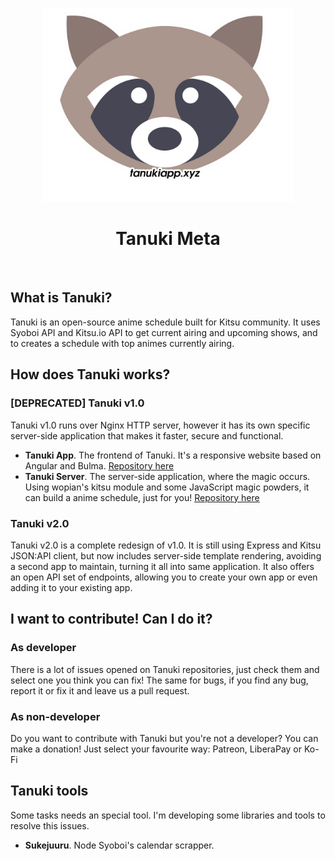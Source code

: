 <p align="center">
  <img src="https://github.com/tanukiapp/.github/blob/master/profile/tanuki.png?raw=true" width=400 />
</p>

<h1 align="center">Tanuki Meta</h1>

<br />

## What is Tanuki?
Tanuki is an open-source anime schedule built for Kitsu community. It uses Syoboi API and Kitsu.io API to get current airing and upcoming shows, and to creates a schedule with top animes currently airing.

## How does Tanuki works?
### [DEPRECATED] Tanuki v1.0 
Tanuki v1.0 runs over Nginx HTTP server, however it has its own specific server-side application that makes it faster, secure and functional.

* **Tanuki App**. The frontend of Tanuki. It's a responsive website based on Angular and Bulma. [Repository here](https://github.com/tanukiapp/tanuki-app)
* **Tanuki Server**. The server-side application, where the magic occurs. Using wopian's kitsu module and some JavaScript magic powders, it can build a anime schedule, just for you! [Repository here](https://github.com/tanukiapp/tanuki-server)

### Tanuki v2.0 
Tanuki v2.0 is a complete redesign of v1.0. It is still using Express and Kitsu JSON:API client, but now includes server-side template rendering, avoiding a second app to maintain, turning it all into same application. It also offers an 
open API set of endpoints, allowing you to create your own app or even adding it to your existing app.

## I want to contribute! Can I do it?

### As developer
There is a lot of issues opened on Tanuki repositories, just check them and select one you think you can fix! The same for bugs, if you find any bug, report it or fix it and leave us a pull request.

### As non-developer

Do you want to contribute with Tanuki but you're not a developer? You can make a donation! Just select your favourite way: Patreon, LiberaPay or Ko-Fi

## Tanuki tools
Some tasks needs an special tool. I'm developing some libraries and tools to resolve this issues.

* **Sukejuuru**. Node Syoboi's calendar scrapper.

